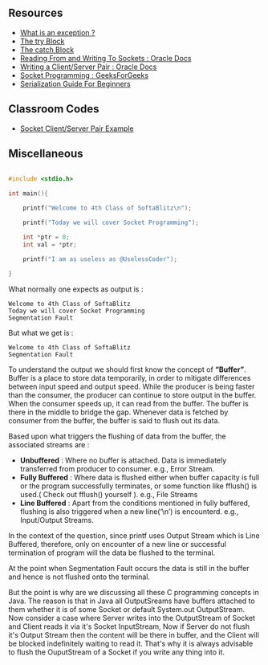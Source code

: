 ## Resources

- [What is an exception ?](https://docs.oracle.com/javase/tutorial/essential/exceptions/definition.html)
- [The try Block](https://docs.oracle.com/javase/tutorial/essential/exceptions/try.html)
- [The catch Block](https://docs.oracle.com/javase/tutorial/essential/exceptions/catch.html)
- [Reading From and Writing To Sockets : Oracle Docs](https://docs.oracle.com/javase/tutorial/networking/sockets/readingWriting.html)
- [Writing a Client/Server Pair : Oracle Docs](https://docs.oracle.com/javase/tutorial/networking/sockets/clientServer.html)
- [Socket Programming : GeeksForGeeks](https://www.geeksforgeeks.org/socket-programming-in-java/)
- [Serialization Guide For Beginners](serialization)

## Classroom Codes

- [Socket Client/Server Pair Example](https://github.com/CC-MNNIT/2018-19-Classes/tree/master/Java/2018_08_31_Java-Class-5/socket-example)

## Miscellaneous

```c

#include <stdio.h>

int main(){

	printf("Welcome to 4th Class of SoftaBlitz\n");

	printf("Today we will cover Socket Programming");

	int *ptr = 0;
	int val = *ptr;

	printf("I am as useless as @UselessCoder");
	
}
```

What normally one expects as output is :

```
Welcome to 4th Class of SoftaBlitz
Today we will cover Socket Programming
Segmentation Fault
```

But what we get is : 
```
Welcome to 4th Class of SoftaBlitz
Segmentation Fault
```

To understand the output we should first know the concept of **“Buffer”**.
Buffer is a place to store data temporarily, in order to mitigate differences between input speed and output speed. While the producer is being faster than the consumer, the producer can continue to store output in the buffer. When the consumer speeds up, it can read from the buffer. The buffer is there in the middle to bridge the gap.
Whenever data is fetched by consumer from the buffer, the buffer is said to flush out its data.

Based upon what triggers the flushing of data from the buffer, the associated streams are :

- **Unbuffered** : Where no buffer is attached. Data is immediately transferred from producer to consumer. e.g., Error Stream.
- **Fully Buffered** : Where data is flushed either when buffer capacity is full or the program successfully terminates, or some function like fflush() is used.( Check out fflush() yourself ). e.g., File Streams
- **Line Buffered** : Apart from the conditions mentioned in fully buffered, flushing is also triggered when a new line(‘\n’) is encounterd. e.g., Input/Output Streams.

In the context of the question, since printf uses Output Stream which is Line Buffered, therefore, only on encounter of a new line or successful termination of program will the data be flushed to the terminal.

At the point when Segmentation Fault occurs the data is still in the buffer and hence is not flushed onto the terminal.

But the point is why are we discussing all these C programming concepts in Java. The reason is that in Java all OutputSreams have buffers attached to them whether it is of some Socket or default System.out OutputStream. Now consider a case where Server writes into the OutputStream of Socket and Client reads it via it's Socket InputStream, Now if Server do not flush it's Output Stream then the content will be there in buffer, and the Client will be blocked indefinitely waiting to read it. That's why it is always advisable to flush the OuputStream of a Socket if you write any thing into it.
